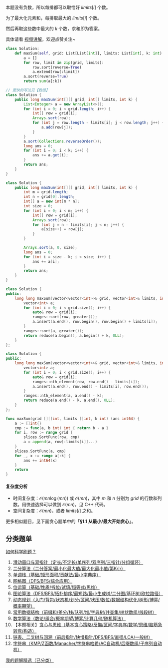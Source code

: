 本题没有负数，所以每排都可以取恰好 $\textit{limits}[i]$ 个数。

为了最大化元素和，每排取最大的 $\textit{limits}[i]$ 个数。

然后再取这些数中最大的 $k$ 个数，求和即为答案。

具体请看 [视频讲解](https://www.bilibili.com/video/BV1hiAUeWEUG/)，欢迎点赞关注~

```py [sol-Python3]
class Solution:
    def maxSum(self, grid: List[List[int]], limits: List[int], k: int) -> int:
        a = []
        for row, limit in zip(grid, limits):
            row.sort(reverse=True)
            a.extend(row[:limit])
        a.sort(reverse=True)
        return sum(a[:k])
```

```java [sol-Java]
// 更快的写法见【数组】
class Solution {
    public long maxSum(int[][] grid, int[] limits, int k) {
        List<Integer> a = new ArrayList<>();
        for (int i = 0; i < grid.length; i++) {
            int[] row = grid[i];
            Arrays.sort(row);
            for (int j = row.length - limits[i]; j < row.length; j++) {
                a.add(row[j]);
            }
        }
        a.sort(Collections.reverseOrder());
        long ans = 0;
        for (int i = 0; i < k; i++) {
            ans += a.get(i);
        }
        return ans;
    }
}
```

```java [sol-Java 数组]
class Solution {
    public long maxSum(int[][] grid, int[] limits, int k) {
        int m = grid.length;
        int n = grid[0].length;
        int[] a = new int[m * n];
        int size = 0;
        for (int i = 0; i < m; i++) {
            int[] row = grid[i];
            Arrays.sort(row);
            for (int j = n - limits[i]; j < n; j++) {
                a[size++] = row[j];
            }
        }

        Arrays.sort(a, 0, size);
        long ans = 0;
        for (int i = size - k; i < size; i++) {
            ans += a[i];
        }
        return ans;
    }
}
```

```cpp [sol-C++]
class Solution {
public:
    long long maxSum(vector<vector<int>>& grid, vector<int>& limits, int k) {
        vector<int> a;
        for (int i = 0; i < grid.size(); i++) {
            auto& row = grid[i];
            ranges::sort(row, greater());
            a.insert(a.end(), row.begin(), row.begin() + limits[i]);
        }
        ranges::sort(a, greater());
        return reduce(a.begin(), a.begin() + k, 0LL);
    }
};
```

```cpp [sol-C++ 快速选择]
class Solution {
public:
    long long maxSum(vector<vector<int>>& grid, vector<int>& limits, int k) {
        vector<int> a;
        for (int i = 0; i < grid.size(); i++) {
            auto& row = grid[i];
            ranges::nth_element(row, row.end() - limits[i]);
            a.insert(a.end(), row.end() - limits[i], row.end());
        }
        ranges::nth_element(a, a.end() - k);
        return reduce(a.end() - k, a.end(), 0LL);
    }
};
```

```go [sol-Go]
func maxSum(grid [][]int, limits []int, k int) (ans int64) {
	a := []int{}
	cmp := func(a, b int) int { return b - a }
	for i, row := range grid {
		slices.SortFunc(row, cmp)
		a = append(a, row[:limits[i]]...)
	}
	slices.SortFunc(a, cmp)
	for _, x := range a[:k] {
		ans += int64(x)
	}
	return
}
```

#### 复杂度分析

- 时间复杂度：$\mathcal{O}(mn\log (mn))$ 或 $\mathcal{O}(mn)$，其中 $m$ 和 $n$ 分别为 $\textit{grid}$ 的行数和列数。用快速选择可以做到 $\mathcal{O}(mn)$，见 C++ 代码。
- 空间复杂度：$\mathcal{O}(mn)$，或者 $\textit{limits}[i]$ 之和。

更多相似题目，见下面贪心题单中的「**§1.1 从最小/最大开始贪心**」。

## 分类题单

[如何科学刷题？](https://leetcode.cn/circle/discuss/RvFUtj/)

1. [滑动窗口与双指针（定长/不定长/单序列/双序列/三指针/分组循环）](https://leetcode.cn/circle/discuss/0viNMK/)
2. [二分算法（二分答案/最小化最大值/最大化最小值/第K小）](https://leetcode.cn/circle/discuss/SqopEo/)
3. [单调栈（基础/矩形面积/贡献法/最小字典序）](https://leetcode.cn/circle/discuss/9oZFK9/)
4. [网格图（DFS/BFS/综合应用）](https://leetcode.cn/circle/discuss/YiXPXW/)
5. [位运算（基础/性质/拆位/试填/恒等式/思维）](https://leetcode.cn/circle/discuss/dHn9Vk/)
6. [图论算法（DFS/BFS/拓扑排序/最短路/最小生成树/二分图/基环树/欧拉路径）](https://leetcode.cn/circle/discuss/01LUak/)
7. [动态规划（入门/背包/状态机/划分/区间/状压/数位/数据结构优化/树形/博弈/概率期望）](https://leetcode.cn/circle/discuss/tXLS3i/)
8. [常用数据结构（前缀和/差分/栈/队列/堆/字典树/并查集/树状数组/线段树）](https://leetcode.cn/circle/discuss/mOr1u6/)
9. [数学算法（数论/组合/概率期望/博弈/计算几何/随机算法）](https://leetcode.cn/circle/discuss/IYT3ss/)
10. 【本题相关】[贪心与思维（基本贪心策略/反悔/区间/字典序/数学/思维/脑筋急转弯/构造）](https://leetcode.cn/circle/discuss/g6KTKL/)
11. [链表、二叉树与回溯（前后指针/快慢指针/DFS/BFS/直径/LCA/一般树）](https://leetcode.cn/circle/discuss/K0n2gO/)
12. [字符串（KMP/Z函数/Manacher/字符串哈希/AC自动机/后缀数组/子序列自动机）](https://leetcode.cn/circle/discuss/SJFwQI/)

[我的题解精选（已分类）](https://github.com/EndlessCheng/codeforces-go/blob/master/leetcode/SOLUTIONS.md)
